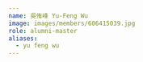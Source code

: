 ```yaml
---
name: 吳侑峰 Yu-Feng Wu 
image: images/members/606415039.jpg 
role: alumni-master
aliases:
  - yu feng wu
---
```

